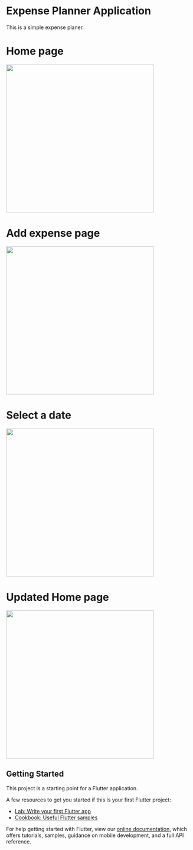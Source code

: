 # Expense Planner Application 

This is a simple expense planer.

# Home page
<img src = "assets/images/previewImages/home_page.jpg" width = "400">

# Add expense page
<img src = "assets/images/previewImages/add_expense.jpg" width = "400">

# Select a date
<img src = "assets/images/previewImages/select_date.jpg" width = "400">

# Updated Home page
<img src = "assets/images/previewImages/updated_home_page.jpg" width = "400">

## Getting Started

This project is a starting point for a Flutter application.

A few resources to get you started if this is your first Flutter project:

- [Lab: Write your first Flutter app](https://flutter.dev/docs/get-started/codelab)
- [Cookbook: Useful Flutter samples](https://flutter.dev/docs/cookbook)

For help getting started with Flutter, view our
[online documentation](https://flutter.dev/docs), which offers tutorials,
samples, guidance on mobile development, and a full API reference.
